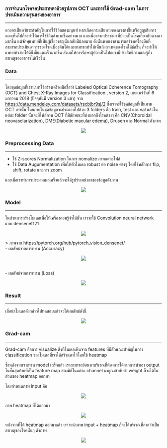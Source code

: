 ### การจำแนกโรคจอประสาทตาด้วยรูปภาพ OCT และการใช้ Grad-cam ในการประเมินความรุนแรงของอาการ
-------------
ดวงตาเป็นอวัยวะสำคัญในการใช้ชีวิตของมนุษย์ หากเกิดความเสียหายของดวงตาขึ้นหรือสูญเสียการมองเห็นไปก็จะทำให้การใช้ชีวิตลำบากขึ้นอย่างมาก และเนื่องจากประชากรที่ป่วยเป็นโรคเกี่ยวกับดวงตามากขึ้น แต่จักษุแพทย์ที่เป็นผู้เชี่ยวชาญนั้นกลับมีน้อยมาก ดังนั้นหากเราสามารถสร้างเครื่องมือที่สามารถประเมินอาการของโรคเบื้องต้นได้และสามารถทำให้เห็นถึงสาเหตุของโรคได้ชัดขึ้น ก็จะทำให้แพทย์ทำง่ายได้ดียิ่งขึ้นและเร็วมากขึ้น ส่งผลให้การรักษาผู้ป่วยเป็นไปอย่างมีประสิทธิภาพและรู้ถึงสาเหตุของอาการได้เร็วขึ้น


### Data
-------------
โดยชุดข้อมูลที่เรานำมาใช้สร้างเครืองมือชื่อว่า Labeled Optical Coherence Tomography (OCT) and Chest X-Ray Images for Classification , version 2, เผยแพร่วันที่ 6 มกราคม 2018 (ปัจจุบันมี version 3 แล้ว) จาก https://data.mendeley.com/datasets/rscbjbr9sj/2
ซึ่งเราจะใช้ชุดข้อมูลที่เป็นภาพ OCT เท่านั้น โดยภายในชุดข้อมูลจะประกอบไปด้วย 3 folders คือ train, test และ val แล้วในแต่ละ folder นั้นจะมีไฟล์ภาพ OCT ที่มีลักษณะที่บ่งบอกถึงโรคต่างๆ คือ CNV(Choroidal neovasclarization), DME(Diabetic macular edema), Drusen และ Normal ดังภาพ

<p align="center">
  <img src="/blob/data.png" />
</p>

### Preprocessing Data
-------------
- ใช้ Z-scores Normalization ในการ nomalize ภาพแต่ละไฟล์
- ใช้ Data Augumentation เพื่อให้ตัวโมเดล robust ต่อ noise ต่างๆ โดยใช้หลักการ flip, shift, rotate และการ zoom 

และเมื่อเราทำการประมวลผลเสร็จแล้วจะได้รูปร่างหน้าตาของข้อมูลดังภาพ

<p align="center">
  <img src="/blob/preprocessing.png" />
</p>


### Model
-------------
ในส่วนการสร้างโมเดลเพื่อให้เครื่องคอมรู้จำได้นั้น เราจะใช้ Convolution neural network แบบ densenet121 

<p align="center">
  <img src="/blob/densenet121.png" />
</p>
> ภาพจาก https://pytorch.org/hub/pytorch_vision_densenet/

<br />
- ผลลัพธ์จากการเทรน (Accuracy)


<p align="center">
  <img src="/blob/accuracy.png" />
</p>

<br />
- ผลลัพธ์จากการเทรน (Loss)

<p align="center">
  <img src="/blob/loss.png" />
</p>

### Result
-------------
เมื่อนำโมเดลดังกล่าวไปทดสอบแล้วจะได้ผลลัพธ์ดังนี้

<p align="center">
  <img src="/blob/cm.png" />
</p>

### Grad-cam
-------------

Grad-cam คือการ visualize สิ่งที่โมเดลเห็นจาก features ที่มีลักษณะสำคัญในการ classification ของโมเดลที่เราได้สร้างเอาไว้โดยใช้ heatmap 

ซึ่งหลังจากเราเทรน model เสร็จแล้ว เราสามารถย้อนหาบริเวณที่ต้องการได้จากการนำเอา output ในชั้นสุดท้ายที่เป็น feature map สองมิติในแต่ละ channel มาคูณเข้ากับค่า weight ก็จะได้ในส่วนของ heatmap ออกมา

โดยกำหนดภาพ input คือ

<p align="center">
  <img src="/blob/input.jfif" />
</p>

ภาพ heatmap ที่ได้ออกมา

<p align="center">
  <img src="/blob/heatmap.png" />
</p>

หลังจากที่ได้ heatmap ออกมาแล้ว เราจะนำภาพ input + heatmap ก็จะได้บริเวณที่คาดว่าเป็นสาเหตุของโรคนั้นๆ ดังภาพ

<p align="center">
  <img src="/blob/im_out.jpg" />
</p>
